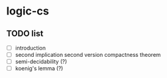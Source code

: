 # logic-cs

## TODO list

- [ ] introduction
- [ ] second implication second version compactness theorem
- [ ] semi-decidability (?)
- [ ] koenig's lemma (?)
